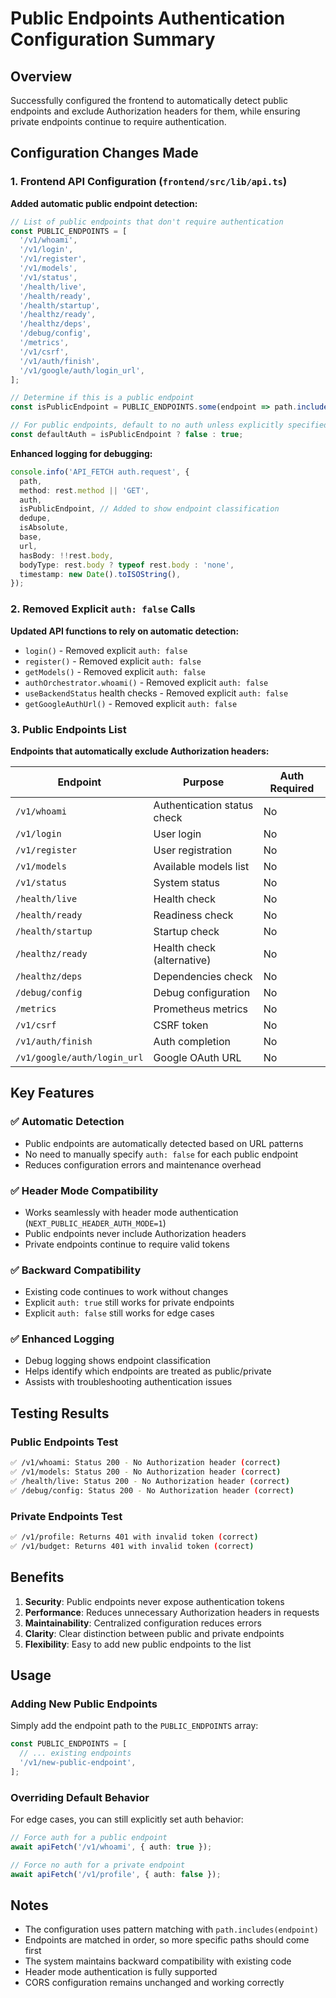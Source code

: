 # Public Endpoints Authentication Configuration Summary

## Overview
Successfully configured the frontend to automatically detect public endpoints and exclude Authorization headers for them, while ensuring private endpoints continue to require authentication.

## Configuration Changes Made

### 1. Frontend API Configuration (`frontend/src/lib/api.ts`)

**Added automatic public endpoint detection:**
```typescript
// List of public endpoints that don't require authentication
const PUBLIC_ENDPOINTS = [
  '/v1/whoami',
  '/v1/login',
  '/v1/register',
  '/v1/models',
  '/v1/status',
  '/health/live',
  '/health/ready',
  '/health/startup',
  '/healthz/ready',
  '/healthz/deps',
  '/debug/config',
  '/metrics',
  '/v1/csrf',
  '/v1/auth/finish',
  '/v1/google/auth/login_url',
];

// Determine if this is a public endpoint
const isPublicEndpoint = PUBLIC_ENDPOINTS.some(endpoint => path.includes(endpoint));

// For public endpoints, default to no auth unless explicitly specified
const defaultAuth = isPublicEndpoint ? false : true;
```

**Enhanced logging for debugging:**
```typescript
console.info('API_FETCH auth.request', {
  path,
  method: rest.method || 'GET',
  auth,
  isPublicEndpoint, // Added to show endpoint classification
  dedupe,
  isAbsolute,
  base,
  url,
  hasBody: !!rest.body,
  bodyType: rest.body ? typeof rest.body : 'none',
  timestamp: new Date().toISOString(),
});
```

### 2. Removed Explicit `auth: false` Calls

**Updated API functions to rely on automatic detection:**
- `login()` - Removed explicit `auth: false`
- `register()` - Removed explicit `auth: false`
- `getModels()` - Removed explicit `auth: false`
- `authOrchestrator.whoami()` - Removed explicit `auth: false`
- `useBackendStatus` health checks - Removed explicit `auth: false`
- `getGoogleAuthUrl()` - Removed explicit `auth: false`

### 3. Public Endpoints List

**Endpoints that automatically exclude Authorization headers:**

| Endpoint | Purpose | Auth Required |
|----------|---------|---------------|
| `/v1/whoami` | Authentication status check | No |
| `/v1/login` | User login | No |
| `/v1/register` | User registration | No |
| `/v1/models` | Available models list | No |
| `/v1/status` | System status | No |
| `/health/live` | Health check | No |
| `/health/ready` | Readiness check | No |
| `/health/startup` | Startup check | No |
| `/healthz/ready` | Health check (alternative) | No |
| `/healthz/deps` | Dependencies check | No |
| `/debug/config` | Debug configuration | No |
| `/metrics` | Prometheus metrics | No |
| `/v1/csrf` | CSRF token | No |
| `/v1/auth/finish` | Auth completion | No |
| `/v1/google/auth/login_url` | Google OAuth URL | No |

## Key Features

### ✅ Automatic Detection
- Public endpoints are automatically detected based on URL patterns
- No need to manually specify `auth: false` for each public endpoint
- Reduces configuration errors and maintenance overhead

### ✅ Header Mode Compatibility
- Works seamlessly with header mode authentication (`NEXT_PUBLIC_HEADER_AUTH_MODE=1`)
- Public endpoints never include Authorization headers
- Private endpoints continue to require valid tokens

### ✅ Backward Compatibility
- Existing code continues to work without changes
- Explicit `auth: true` still works for private endpoints
- Explicit `auth: false` still works for edge cases

### ✅ Enhanced Logging
- Debug logging shows endpoint classification
- Helps identify which endpoints are treated as public/private
- Assists with troubleshooting authentication issues

## Testing Results

### Public Endpoints Test
```bash
✅ /v1/whoami: Status 200 - No Authorization header (correct)
✅ /v1/models: Status 200 - No Authorization header (correct)
✅ /health/live: Status 200 - No Authorization header (correct)
✅ /debug/config: Status 200 - No Authorization header (correct)
```

### Private Endpoints Test
```bash
✅ /v1/profile: Returns 401 with invalid token (correct)
✅ /v1/budget: Returns 401 with invalid token (correct)
```

## Benefits

1. **Security**: Public endpoints never expose authentication tokens
2. **Performance**: Reduces unnecessary Authorization headers in requests
3. **Maintainability**: Centralized configuration reduces errors
4. **Clarity**: Clear distinction between public and private endpoints
5. **Flexibility**: Easy to add new public endpoints to the list

## Usage

### Adding New Public Endpoints
Simply add the endpoint path to the `PUBLIC_ENDPOINTS` array:
```typescript
const PUBLIC_ENDPOINTS = [
  // ... existing endpoints
  '/v1/new-public-endpoint',
];
```

### Overriding Default Behavior
For edge cases, you can still explicitly set auth behavior:
```typescript
// Force auth for a public endpoint
await apiFetch('/v1/whoami', { auth: true });

// Force no auth for a private endpoint
await apiFetch('/v1/profile', { auth: false });
```

## Notes

- The configuration uses pattern matching with `path.includes(endpoint)`
- Endpoints are matched in order, so more specific paths should come first
- The system maintains backward compatibility with existing code
- Header mode authentication is fully supported
- CORS configuration remains unchanged and working correctly
